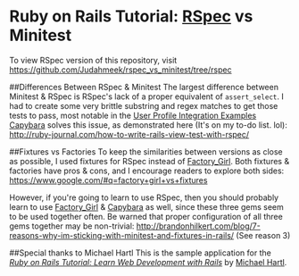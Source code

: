 # Ruby on Rails Tutorial: [RSpec](https://github.com/Judahmeek/rspec_vs_minitest/tree/rspec) vs Minitest

To view RSpec version of this repository, visit https://github.com/Judahmeek/rspec_vs_minitest/tree/rspec

##Differences Between RSpec & Minitest
The largest difference between Minitest & RSpec is RSpec's lack of a proper equivalent of `assert_select`.
I had to create some very brittle substring and regex matches to get those tests to pass, most notable in the [User Profile Integration Examples](spec/integration/users_profile_spec.rb)
[Capybara](https://github.com/jnicklas/capybara) solves this issue, as demonstrated here (It's on my to-do list. lol): http://ruby-journal.com/how-to-write-rails-view-test-with-rspec/

##Fixtures vs Factories
To keep the similarities between versions as close as possible, I used fixtures for RSpec instead of [Factory_Girl](https://github.com/thoughtbot/factory_girl).
Both fixtures & factories have pros & cons, and I encourage readers to explore both sides: https://www.google.com/#q=factory+girl+vs+fixtures

However, if you're going to learn to use RSpec, then you should probably learn to use [Factory_Girl](https://github.com/thoughtbot/factory_girl) & [Capybara](https://github.com/jnicklas/capybara) as well,
since these three gems seem to be used together often. Be warned that proper configuration of all three gems together may be non-trivial: http://brandonhilkert.com/blog/7-reasons-why-im-sticking-with-minitest-and-fixtures-in-rails/ (See reason 3)

##Special thanks to Michael Hartl
This is the sample application for the
[*Ruby on Rails Tutorial:
Learn Web Development with Rails*](http://www.railstutorial.org/)
by [Michael Hartl](http://www.michaelhartl.com/).